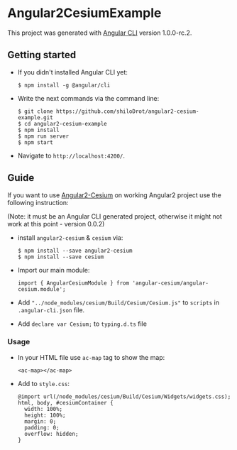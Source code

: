 # Angular2CesiumExample

This project was generated with [Angular CLI](https://github.com/angular/angular-cli) version 1.0.0-rc.2.

## Getting started

+ If you didn't installed Angular CLI yet:
  ```
  $ npm install -g @angular/cli
  ```

+ Write the next commands via the command line:
  ```
  $ git clone https://github.com/shiloDrot/angular2-cesium-example.git
  $ cd angular2-cesium-example
  $ npm install
  $ npm run server
  $ npm start
  ```

+ Navigate to `http://localhost:4200/`.

## Guide
If you want to use [Angular2-Cesium](https://www.npmjs.com/package/angular2-cesium) on working Angular2 project use the following instruction:

(Note: it must be an Angular CLI generated project, otherwise it might not work at this point - version 0.0.2)

+ install `angular2-cesium` & `cesium` via:
  ```
  $ npm install --save angular2-cesium
  $ npm install --save cesium
  ```

+ Import our main module:
  ```
  import { AngularCesiumModule } from 'angular-cesium/angular-cesium.module';
  ```
  
+ Add `"../node_modules/cesium/Build/Cesium/Cesium.js"`
to `scripts` in `.angular-cli.json` file.

+ Add `declare var Cesium;` to `typing.d.ts` file

### Usage

+ In your HTML file use `ac-map` tag to show the map:
  ```
  <ac-map></ac-map>
  ```
  
+ Add to `style.css`:
  ```
  @import url(/node_modules/cesium/Build/Cesium/Widgets/widgets.css);
  html, body, #cesiumContainer {
    width: 100%;
    height: 100%;
    margin: 0;
    padding: 0;
    overflow: hidden;
  }
  ```
  
